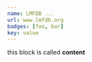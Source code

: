 ```yaml
---
name: LMFDB ...
url: www.lmfdb.org
badges: [foo, bar]
key: value
---
```

this block is called **content**
